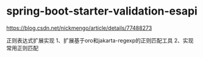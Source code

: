 # spring-boot-starter-validation-esapi

https://blog.csdn.net/nickmengo/article/details/77488273


正则表达式扩展实现
1、扩展基于oro和jakarta-regexp的正则匹配工具
2、实现常用正则匹配
